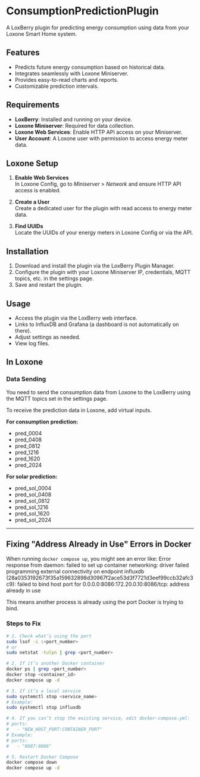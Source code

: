 # ConsumptionPredictionPlugin

A LoxBerry plugin for predicting energy consumption using data from your Loxone Smart Home system.

## Features

- Predicts future energy consumption based on historical data.
- Integrates seamlessly with Loxone Miniserver.
- Provides easy-to-read charts and reports.
- Customizable prediction intervals.

## Requirements

- **LoxBerry**: Installed and running on your device.
- **Loxone Miniserver**: Required for data collection.
- **Loxone Web Services**: Enable HTTP API access on your Miniserver.
- **User Account**: A Loxone user with permission to access energy meter data.

## Loxone Setup

1. **Enable Web Services**  
   In Loxone Config, go to *Miniserver* > *Network* and ensure HTTP API access is enabled.

2. **Create a User**  
   Create a dedicated user for the plugin with read access to energy meter data.

3. **Find UUIDs**  
   Locate the UUIDs of your energy meters in Loxone Config or via the API.

## Installation

1. Download and install the plugin via the LoxBerry Plugin Manager.  
2. Configure the plugin with your Loxone Miniserver IP, credentials, MQTT topics, etc. in the settings page.  
3. Save and restart the plugin.

## Usage

- Access the plugin via the LoxBerry web interface.  
- Links to InfluxDB and Grafana (a dashboard is not automatically on there).  
- Adjust settings as needed.  
- View log files.

## In Loxone

### Data Sending

You need to send the consumption data from Loxone to the LoxBerry using the MQTT topics set in the settings page.  

To receive the prediction data in Loxone, add virtual inputs.

**For consumption prediction:**

- pred_0004  
- pred_0408  
- pred_0812  
- pred_1216  
- pred_1620  
- pred_2024  

**For solar prediction:**

- pred_sol_0004  
- pred_sol_0408  
- pred_sol_0812  
- pred_sol_1216  
- pred_sol_1620  
- pred_sol_2024  

---

## Fixing "Address Already in Use" Errors in Docker

When running `docker compose up`, you might see an error like:
Error response from daemon: failed to set up container networking: driver failed programming external connectivity on endpoint influxdb (28a0353192673f35a159632898d30967f2ace53d3f7721d3eef99ccb32afc3c9): failed to bind host port for 0.0.0.0:8086:172.20.0.10:8086/tcp: address already in use

This means another process is already using the port Docker is trying to bind.

### Steps to Fix

```bash
# 1. Check what’s using the port
sudo lsof -i :<port_number>
# or
sudo netstat -tulpn | grep <port_number>

# 2. If it’s another Docker container
docker ps | grep <port_number>
docker stop <container_id>
docker compose up -d

# 3. If it’s a local service
sudo systemctl stop <service_name>
# Example:
sudo systemctl stop influxdb

# 4. If you can’t stop the existing service, edit docker-compose.yml:
# ports:
#   - "NEW_HOST_PORT:CONTAINER_PORT"
# Example:
# ports:
#   - "8087:8086"

# 5. Restart Docker Compose
docker compose down
docker compose up -d
